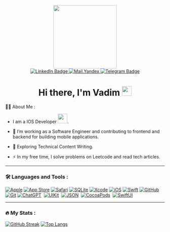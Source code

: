 <div id="header" align="center">
  <img src="https://i.giphy.com/media/v1.Y2lkPTc5MGI3NjExdmJoc2lwcTF4YWx1NHE1d2luazJyeHFlNXA4NnQ3ZmF3Mmx5Z2FoMiZlcD12MV9pbnRlcm5hbF9naWZfYnlfaWQmY3Q9Zw/JqmupuTVZYaQX5s094/giphy.gif" width="200"/>
</div>
<div id="badges" align="center">
  <a href="https://www.linkedin.com/in/vadim-dzyuba">
    <img src="https://img.shields.io/badge/LinkedIn-blue?style=for-the-badge&logo=linkedin&logoColor=white" alt="LinkedIn Badge"/>
  </a>
  <a href="mailto:vad.dz2015@yandex.ru?subject=Приглащение на собеседование">
    <img src="https://img.shields.io/badge/My_mail-red?style=for-the-badge&logo=maildotru&logoColor=white" alt="Mail.Yandex"/>
  </a>
  <a href="https://t.me/PRO100COD3">
    <img src="https://img.shields.io/badge/Telegram-blue?style=for-the-badge&logo=telegram&logoColor=white" alt="Telegram Badge"/>
  </a>
</div>
<div id="badges" align="center">
  <img src="https://komarev.com/ghpvc/?username=PRO100COD3&style=flat-square&color=blue" alt=""/>  
</div>
<h1 align="center">
  Hi there, I'm Vadim
  <img src="https://media.giphy.com/media/hvRJCLFzcasrR4ia7z/giphy.gif" width="30px"/>
</h1>

:man_technologist: About Me :
- I am a IOS Developer <img src="https://media.giphy.com/media/WUlplcMpOCEmTGBtBW/giphy.gif" width="30">.
- :telescope: I’m working as a Software Engineer and contributing to frontend and backend for building mobile applications.

- :seedling: Exploring Technical Content Writing.

- :zap: In my free time, I solve problems on Leetcode and read tech articles.


---

### :hammer_and_wrench: Languages and Tools :

[![Apple](https://img.shields.io/badge/Apple-000000?style=for-the-badge&logo=apple&logoColor=white)](#)
[![App Store](https://img.shields.io/badge/App_Store-0D96F6?style=for-the-badge&logo=app-store&logoColor=white)](#)
[![Safari](https://img.shields.io/badge/Safari-006CFF?style=for-the-badge&logo=safari&logoColor=fff)](#)
[![SQLite](https://img.shields.io/badge/SQLite-%2307405e.svg?style=for-the-badge&logo=sqlite&logoColor=white)](#)
[![Xcode](https://img.shields.io/badge/Xcode-007ACC?style=for-the-badge&logo=Xcode&logoColor=white)](#)
[![iOS](https://img.shields.io/badge/iOS-000000?style=for-the-badge&&logo=apple&logoColor=white)](#)
[![Swift](https://img.shields.io/badge/Swift-F54A2A?style=for-the-badge&logo=swift&logoColor=white)](#)
[![GitHub](https://img.shields.io/badge/GitHub-%23121011.svg?style=for-the-badge&logo=github&logoColor=white)](#)
[![Git](https://img.shields.io/badge/Git-F05032?style=for-the-badge&logo=git&logoColor=fff)](#)
[![ChatGPT](https://img.shields.io/badge/chatGPT-74aa9c?style=for-the-badge&logo=openai&logoColor=white)](#) 
[![UIKit](https://img.shields.io/badge/UIKit-2396F3?style=for-the-badge&logo=uikit&logoColor=white)](#) 
[![JSON](https://img.shields.io/badge/JSON-000000?style=for-the-badge&logo=json&logoColor=white)](#) 
[![CocoaPods](https://img.shields.io/badge/CocoaPods-EE3322?style=for-the-badge&logo=cocoapods&logoColor=white)](#) 
[![SwiftUI](https://img.shields.io/badge/SwiftUI-007AFF?style=for-the-badge&logo=swift&logoColor=white)](#) 

---

### :fire: My Stats :

[![GitHub Streak](https://streak-stats.demolab.com?user=PRO100COD3&theme=transparent&hide_border=true&mode=weekly&fire=FF2222&dates=2C68F6&currStreakLabel=2C68F6&currStreakNum=2C68F6)](https://git.io/streak-stats)
[![Top Langs](https://github-readme-stats.vercel.app/api/top-langs/?username=PRO100COD3&layout=compact&theme=vision-friendly-dark)](https://github.com/anuraghazra/github-readme-stats)
